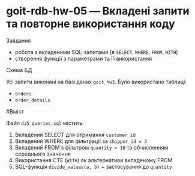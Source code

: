 # goit-rdb-hw-05 — Вкладені запити та повторне використання коду

 Завдання

- робота з вкладеними SQL-запитами (в `SELECT`, `WHERE`, `FROM`, `WITH`)
- створення функції з параметрами та її використання

 Схема БД

Усі запити виконані на базі даних `goit_hw3`. Було використано таблиці:
- `orders`
- `order_details`

#Вміст

Файл `dz5_queries.sql` містить:
1. Вкладений SELECT для отримання `customer_id`
2. Вкладений WHERE для фільтрації за `shipper_id = 3`
3. Вкладений FROM з фільтром `quantity > 10` та обчисленням середнього значення
4. Використання CTE (`WITH`) як альтернативи вкладеному FROM
5. SQL-функція `divide_values(a, b)` + застосування до `quantity`
